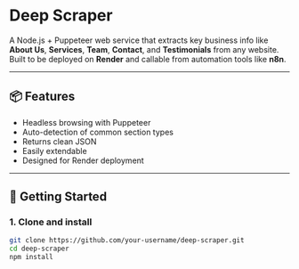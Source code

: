 # Deep Scraper

A Node.js + Puppeteer web service that extracts key business info like **About Us**, **Services**, **Team**, **Contact**, and **Testimonials** from any website. Built to be deployed on **Render** and callable from automation tools like **n8n**.

---

## 📦 Features
- Headless browsing with Puppeteer
- Auto-detection of common section types
- Returns clean JSON
- Easily extendable
- Designed for Render deployment

---

## 🚀 Getting Started

### 1. Clone and install

```bash
git clone https://github.com/your-username/deep-scraper.git
cd deep-scraper
npm install
